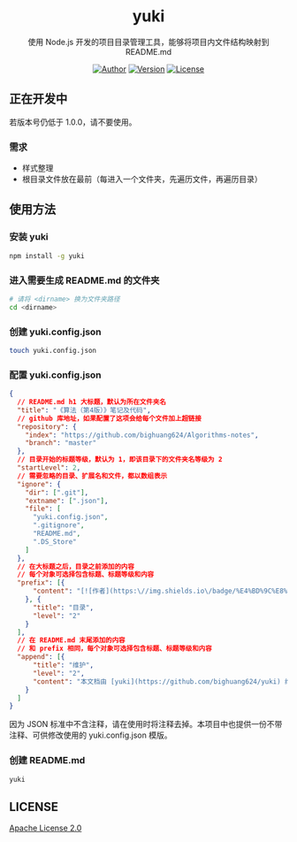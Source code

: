 <h1 align="center">yuki</h1>

<p align="center">使用 Node.js 开发的项目目录管理工具，能够将项目内文件结构映射到 README.md</p>

<p align="center">
<a href="http://kyonhuang.top"><img src="https://img.shields.io/badge/%E4%BD%9C%E8%80%85-KyonHuang-7AD6FD.svg" alt="Author"></a>
<a href="https://www.npmjs.com/package/yuki"><img src="https://img.shields.io/npm/v/yuki.svg" alt="Version"></a>
<a href="https://github.com/bighuang624/yuki/blob/master/LICENSE"><img src="https://img.shields.io/npm/l/yuki.svg" alt="License"></a>
</p>

## 正在开发中

若版本号仍低于 1.0.0，请不要使用。

### 需求

* 样式整理
* 根目录文件放在最前（每进入一个文件夹，先遍历文件，再遍历目录）

## 使用方法

### 安装 yuki

```bash
npm install -g yuki
```

### 进入需要生成 README.md 的文件夹

```bash
# 请将 <dirname> 换为文件夹路径
cd <dirname>
```

### 创建 yuki.config.json

```bash
touch yuki.config.json
```

### 配置 yuki.config.json

```json
{
  // README.md h1 大标题，默认为所在文件夹名
  "title": "《算法（第4版）》笔记及代码",
  // github 库地址，如果配置了这项会给每个文件加上超链接
  "repository": {
    "index": "https://github.com/bighuang624/Algorithms-notes",
    "branch": "master"
  },
  // 目录开始的标题等级，默认为 1，即该目录下的文件夹名等级为 2
  "startLevel": 2,
  // 需要忽略的目录、扩展名和文件，都以数组表示
  "ignore": {
    "dir": [".git"],
    "extname": [".json"],
    "file": [
      "yuki.config.json",
      ".gitignore",
      "README.md",
      ".DS_Store"
    ]
  },
  // 在大标题之后，目录之前添加的内容
  // 每个对象可选择包含标题、标题等级和内容
  "prefix": [{
      "content": "[![作者](https:\//img.shields.io\/badge/%E4%BD%9C%E8%80%85-KyonHuang-7AD6FD.svg)](http:\//kyonhuang.top)"
    }, {
      "title": "目录",
      "level": "2"
    }
  ],
  // 在 README.md 末尾添加的内容
  // 和 prefix 相同，每个对象可选择包含标题、标题等级和内容
  "append": [{
      "title": "维护",
      "level": "2",
      "content": "本文档由 [yuki](https://github.com/bighuang624/yuki) 维护"
    }
  ]
}
```

因为 JSON 标准中不含注释，请在使用时将注释去掉。本项目中也提供一份不带注释、可供修改使用的 yuki.config.json 模版。

### 创建 README.md

```bash
yuki
```

## LICENSE

[Apache License 2.0](https://github.com/bighuang624/yuki/blob/master/LICENSE)
